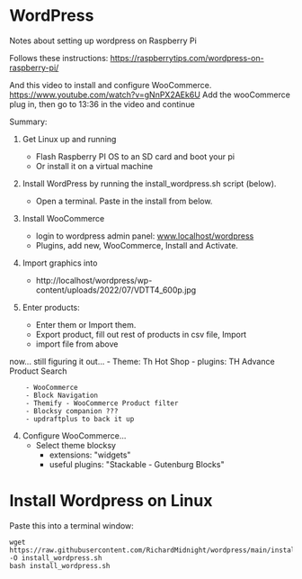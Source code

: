 # WordPress

Notes about setting up wordpress on Raspberry Pi

Follows these instructions:  https://raspberrytips.com/wordpress-on-raspberry-pi/

And this video to install and configure WooCommerce.  https://www.youtube.com/watch?v=gNnPX2AEk6U
Add the wooCommerce plug in, then go to 13:36 in the video and continue

Summary:
1) Get Linux up and running
    - Flash Raspberry PI OS to an SD card and boot your pi
    - Or install it on a virtual machine
    
2) Install WordPress by running the install_wordpress.sh script (below).
    - Open a terminal.  Paste in the install from below.

3) Install WooCommerce
    - login to wordpress admin panel: www.localhost/wordpress
    - Plugins, add new, WooCommerce, Install and Activate.
    
4) Import graphics into
    - http://localhost/wordpress/wp-content/uploads/2022/07/VDTT4_600p.jpg


5) Enter products:
    - Enter them or Import them.
    - Export product, fill out rest of products in csv file, Import
    - import file from above  
    
    
 now... still figuring it out...
    - Theme: Th Hot Shop
    - plugins: TH Advance Product Search
 
 
 
        - WooCommerce  
        - Block Navigation
        - Themify - WooCommerce Product filter
        - Blocksy companion ???
        - updraftplus to back it up

4) Configure WooCommerce...
    - Select theme blocksy
        - extensions: "widgets"
        - useful plugins: "Stackable - Gutenburg Blocks"



    
    


# Install Wordpress on Linux

Paste this into a terminal window:

    
    wget https://raw.githubusercontent.com/RichardMidnight/wordpress/main/install_wordpress.sh -O install_wordpress.sh
    bash install_wordpress.sh
 
